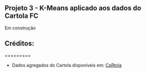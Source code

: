 ## Projeto 3 - K-Means aplicado aos dados do Cartola FC

Em construção

## Créditos:
=========

 * Dados agregados do Cartola disponíveis em: [CaRtola](https://github.com/henriquepgomide/caRtola)




